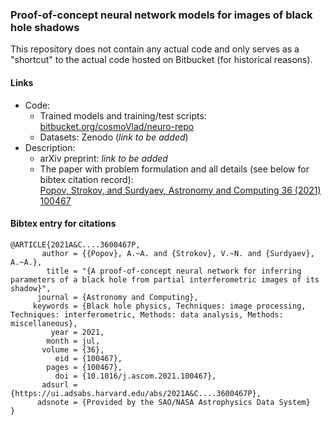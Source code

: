 ### Proof-of-concept neural network models for images of black hole shadows

This repository does not contain any actual code and only serves as a "shortcut" to the actual code hosted on Bitbucket (for historical reasons).

#### Links
- Code:
    - Trained models and training/test scripts: [bitbucket.org/cosmoVlad/neuro-repo](https://bitbucket.org/cosmoVlad/neuro-repo)
    - Datasets: Zenodo (*link to be added*)
- Description:
    - arXiv preprint: *link to be added*
    - The paper with problem formulation and all details (see below for bibtex citation record):<br>[Popov, Strokov, and Surdyaev, Astronomy and Computing 36 (2021) 100467](https://doi.org/10.1016/j.ascom.2021.100467)
    
#### Bibtex entry for citations

```
@ARTICLE{2021A&C....3600467P,
       author = {{Popov}, A.~A. and {Strokov}, V.~N. and {Surdyaev}, A.~A.},
        title = "{A proof-of-concept neural network for inferring parameters of a black hole from partial interferometric images of its shadow}",
      journal = {Astronomy and Computing},
     keywords = {Black hole physics, Techniques: image processing, Techniques: interferometric, Methods: data analysis, Methods: miscellaneous},
         year = 2021,
        month = jul,
       volume = {36},
          eid = {100467},
        pages = {100467},
          doi = {10.1016/j.ascom.2021.100467},
       adsurl = {https://ui.adsabs.harvard.edu/abs/2021A&C....3600467P},
      adsnote = {Provided by the SAO/NASA Astrophysics Data System}
}
```

